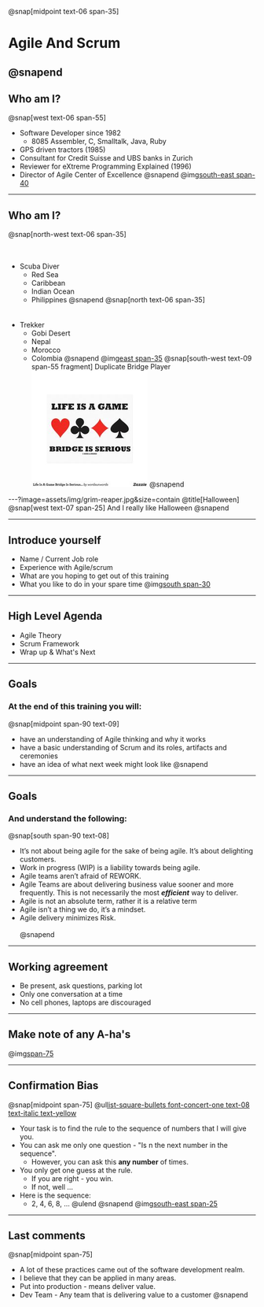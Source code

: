 
@snap[midpoint text-06 span-35]
# Agile And Scrum
@snapend
---
## Who am I?
@snap[west text-06 span-55]
- Software Developer since 1982
    - 8085 Assembler, C, Smalltalk, Java, Ruby
- GPS driven tractors (1985)
- Consultant for Credit Suisse and UBS banks in Zurich
- Reviewer for eXtreme Programming Explained (1996)
- Director of Agile Center of Excellence
@snapend
@img[south-east span-40](assets/img/bio-greg-on-hill.jpg)

---
## Who am I?
@snap[north-west text-06 span-35]
<br><br><br>
- Scuba Diver
    - Red Sea
    - Caribbean
    - Indian Ocean
    - Philippines
@snapend
@snap[north text-06 span-35]
<br><br><br>
- Trekker
    - Gobi Desert
    - Nepal
    - Morocco
    - Colombia
@snapend
@img[east span-35](assets/img/bio-greg-on-hill.jpg)
@snap[south-west text-09 span-55 fragment]
Duplicate Bridge Player
![](assets/img/duplicate-bridge.jpg)
@snapend

---?image=assets/img/grim-reaper.jpg&size=contain
@title[Halloween]
@snap[west text-07 span-25]
And I really like Halloween
@snapend

---
## Introduce yourself
- Name / Current Job role
- Experience with Agile/scrum
- What are you hoping to get out of this training
- What you like to do in your spare time
@img[south span-30](assets/img/introduce-yourself.jpg)

---
## High Level Agenda
- Agile Theory
- Scrum Framework
- Wrap up & What's Next

---
## Goals
### At the end of this training you will:
@snap[midpoint span-90 text-09]
- have an understanding of Agile thinking and why it works
- have a basic understanding of Scrum and its roles, artifacts and ceremonies
- have an idea of what next week might look like
@snapend

---
## Goals
### And understand the following:
@snap[south span-90 text-08]
- It’s not about being agile for the sake of being agile. It’s about delighting customers.
- Work in progress (WIP) is a liability towards being agile.
- Agile teams aren’t afraid of REWORK.
- Agile Teams are about delivering business value sooner and more frequently. This is not necessarily the most ***efficient*** way to deliver.
- Agile is not an absolute term, rather it is a relative term
- Agile isn’t a thing we do, it’s a mindset.
- Agile delivery minimizes Risk.
<br><br>
@snapend
---
## Working agreement
- Be present, ask questions, parking lot
- Only one conversation at a time
- No cell phones, laptops are discouraged

---
## Make note of any A-ha's
@img[span-75](assets/img/aha.png)

---
## Confirmation Bias
@snap[midpoint span-75]
@ul[list-square-bullets font-concert-one text-08 text-italic text-yellow](true)
- Your task is to find the rule to the sequence of numbers that I will give you.
- You can ask me only one question - "Is n the next number in the sequence".
  - However, you can ask this **any number** of times.
- You only get one guess at the rule.
  - If you are right - you win.
  - If not, well ...
- Here is the sequence:
    - 2, 4, 6, 8, ...
@ulend
@snapend
@img[south-east span-25](assets/img/thinking-cap.jpg)

---
## Last comments
@snap[midpoint span-75]
- A lot of these practices came out of the software development realm.
- I believe that they can be applied in many areas.
- Put into production - means deliver value.
- Dev Team - Any team that is delivering value to a customer
@snapend
